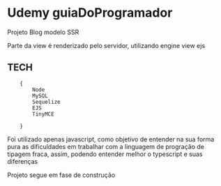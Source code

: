 <h1>Udemy guiaDoProgramador </h1>
<p> Projeto Blog modelo SSR </p>
<p> Parte da view é renderizado pelo servidor, utilizando engine view ejs </p>
<h2>TECH</h2>

        {
            Node
            MySQL
            Sequelize
            EJS
            TinyMCE
            
        }


<p>Foi utilizado apenas javascript, como objetivo de entender na sua forma pura as dificuldades em trabalhar com a linguagem de progração de tipagem fraca, assim, podendo entender melhor o typescript e suas diferenças  </p>

<p>Projeto segue em fase de construção </p>